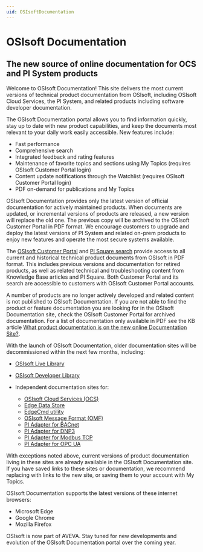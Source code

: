 ```yaml
---
uid: OSIsoftDocumentation
---
```


# OSIsoft Documentation

## The new source of online documentation for OCS and PI System products

Welcome to OSIsoft Documentation! This site delivers the most current versions of technical product documentation from OSIsoft, including OSIsoft Cloud Services, the PI System, and related products including software developer documentation.

The OSIsoft Documentation portal allows you to find information quickly, stay up to date with new product capabilities, and keep the documents most relevant to your daily work easily accessible. New features include:

* Fast performance
* Comprehensive search
* Integrated feedback and rating features
* Maintenance of favorite topics and sections using My Topics (requires OSIsoft Customer Portal login)
* Content update notifications through the Watchlist (requires OSIsoft Customer Portal login)
* PDF on-demand for publications and My Topics

OSIsoft Documentation provides only the latest version of official documentation for actively maintained products. When documents are updated, or incremental versions of products are released, a new version will replace the old one. The previous copy will be archived to the OSIsoft Customer Portal in PDF format. We encourage customers to upgrade and deploy the latest versions of PI System and related on-prem products to enjoy new features and operate the most secure systems available.

The [OSIsoft Customer Portal](https://my.osisoft.com/) and [PI Square search](https://pisquare.osisoft.com/s/global-search/%40uri#t=All&sort=relevancy) provide access to all current and historical technical product documents from OSIsoft in PDF format. This includes previous versions and documentation for retired products, as well as related technical and troubleshooting content from Knowledge Base articles and PI Square. Both Customer Portal and its search are accessible to customers with OSIsoft Customer Portal accounts.

A number of products are no longer actively developed and related content is not published to OSIsoft Documentation. If you are not able to find the product or feature documentation you are looking for in the OSIsoft Documentation site, check the OSIsoft Customer Portal for archived documentation. For a list of documentation only available in PDF see the KB article [What product documentation is on the new online Documentation Site?](https://pisquare.osisoft.com/s/article/000035848).

With the launch of OSIsoft Documentation, older documentation sites will be decommissioned within the next few months, including:

* [OSIsoft Live Library](https://livelibrary.osisoft.com/LiveLibrary/web/ui.xql?action=html&resource=publist_home.html)
* [OSIsoft Developer Library](https://techsupport.osisoft.com/Documentation/PI-AF-SDK/html/1a02af4c-1bec-4804-a9ef-3c7300f5e2fc.htm)
* Independent documentation sites for:

  * [OSIsoft Cloud Services (OCS)](https://ocs-docs.osisoft.com/Content_Portal/OCS_Content_Portal_Overview.html)
  * [Edge Data Store](https://osisoft.github.io/Edge-Data-Store-Docs/content/)
  * [EdgeCmd utility](https://osisoft.github.io/EdgeCmd-Docs/content/)
  * [OSIsoft Message Format (OMF)](https://omf-docs.osisoft.com/)
  * [PI Adapter for BACnet](https://osisoft.github.io/PI-Adapter-BACnet-Docs/content/)
  * [PI Adapter for DNP3](https://osisoft.github.io/PI-Adapter-DNP3-Docs/content/)
  * [PI Adapter for Modbus TCP](https://osisoft.github.io/PI-Adapter-Modbus-Docs/content/)
  * [PI Adapter for OPC UA](https://osisoft.github.io/PI-Adapter-OPC-UA-Docs/content/)

With exceptions noted above, current versions of product documentation living in these sites are already available in the OSIsoft Documentation site. If you have saved links to these sites or documentation, we recommend replacing with links to the new site, or saving them to your account with My Topics.

OSIsoft Documentation supports the latest versions of these internet browsers:

* Microsoft Edge
* Google Chrome
* Mozilla Firefox

OSIsoft is now part of AVEVA. Stay tuned for new developments and evolution of the OSIsoft Documentation portal over the coming year.
